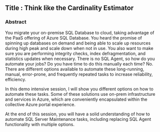 ## Title : **Think like the Cardinality Estimator**
### Abstract
You migrate your on-premise SQL Database to cloud, taking advantage of the PaaS offering of Azure SQL Database. You heard the promise of spinning up databases on demand and being able to scale up resources during high peak and scale down when not in use. You also want to make sure you are performing integrity checks, index defragmentation, and statistics updates when necessary. There is no SQL Agent, so how do you automate your jobs? Do you have time to do this manually each time? No. There are different options available to automate these long-running, manual, error-prone, and frequently repeated tasks to increase reliability, efficiency.

In this demo intensive session, I will show you different options on how to automate these tasks. Some of these solutions use on-prem infrastructure and services in Azure, which are conveniently encapsulated within the collective Azure portal experience.

At the end of this session, you will have a solid understanding of how to automate SQL Server Maintenance tasks, including replacing SQL Agent functionality with multiple options.
